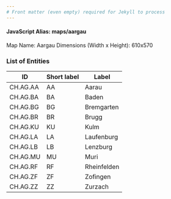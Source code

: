 ```yaml
---
# Front matter (even empty) required for Jekyll to process
---
```


#### JavaScript Alias: maps/aargau

Map Name: Aargau
Dimensions (Width x Height): 610x570

### List of Entities

| ID       | Short label | Label       |
| -------- | ----------- | ----------- |
| CH.AG.AA | AA          | Aarau       |
| CH.AG.BA | BA          | Baden       |
| CH.AG.BG | BG          | Bremgarten  |
| CH.AG.BR | BR          | Brugg       |
| CH.AG.KU | KU          | Kulm        |
| CH.AG.LA | LA          | Laufenburg  |
| CH.AG.LB | LB          | Lenzburg    |
| CH.AG.MU | MU          | Muri        |
| CH.AG.RF | RF          | Rheinfelden |
| CH.AG.ZF | ZF          | Zofingen    |
| CH.AG.ZZ | ZZ          | Zurzach     |
